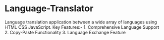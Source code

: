 # Language-Translator
Language translation application  between a wide array of languages using HTML CSS JavaScript.    Key Features:- 1. Comprehensive Language Support 2. Copy-Paste Functionality 3. Language Exchange Feature
